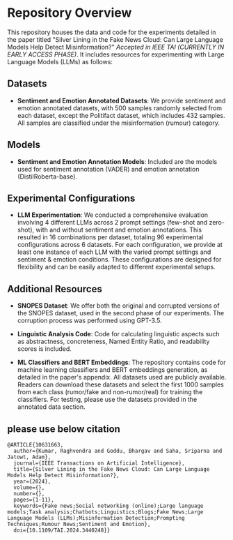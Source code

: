 
# Repository Overview

This repository houses the data and code for the experiments detailed in the paper titled "Silver Lining in the Fake News Cloud: Can Large Language Models Help Detect Misinformation?" *Accepted in IEEE TAI (CURRENTLY IN EARLY ACCESS PHASE)*. It includes resources for experimenting with Large Language Models (LLMs) as follows:

## Datasets

- **Sentiment and Emotion Annotated Datasets**: We provide sentiment and emotion annotated datasets, with 500 samples randomly selected from each dataset, except the Politifact dataset, which includes 432 samples. All samples are classified under the misinformation (rumour) category.

## Models

- **Sentiment and Emotion Annotation Models**: Included are the models used for sentiment annotation (VADER) and emotion annotation (DistilRoberta-base).

## Experimental Configurations

- **LLM Experimentation**: We conducted a comprehensive evaluation involving 4 different LLMs across 2 prompt settings (few-shot and zero-shot), with and without sentiment and emotion annotations. This resulted in 16 combinations per dataset, totaling 96 experimental configurations across 6 datasets. For each configuration, we provide at least one instance of each LLM with the varied prompt settings and sentiment & emotion conditions. These configurations are designed for flexibility and can be easily adapted to different experimental setups.

## Additional Resources

- **SNOPES Dataset**: We offer both the original and corrupted versions of the SNOPES dataset, used in the second phase of our experiments. The corruption process was performed using GPT-3.5.

- **Linguistic Analysis Code**: Code for calculating linguistic aspects such as abstractness, concreteness, Named Entity Ratio, and readability scores is included.

- **ML Classifiers and BERT Embeddings**: The repository contains code for machine learning classifiers and BERT embeddings generation, as detailed in the paper's appendix. All datasets used are publicly available. Readers can download these datasets and select the first 1000 samples from each class (rumor/fake and non-rumor/real) for training the classifiers. For testing, please use the datasets provided in the annotated data section.

## please use below citation

```
@ARTICLE{10631663,
  author={Kumar, Raghvendra and Goddu, Bhargav and Saha, Sriparna and Jatowt, Adam},
  journal={IEEE Transactions on Artificial Intelligence}, 
  title={Silver Lining in the Fake News Cloud: Can Large Language Models Help Detect Misinformation?}, 
  year={2024},
  volume={},
  number={},
  pages={1-11},
  keywords={Fake news;Social networking (online);Large language models;Task analysis;Chatbots;Linguistics;Blogs;Fake News;Large Language Models (LLMs);Misinformation Detection;Prompting Techniques;Rumour News;Sentiment and Emotion},
  doi={10.1109/TAI.2024.3440248}}
```
